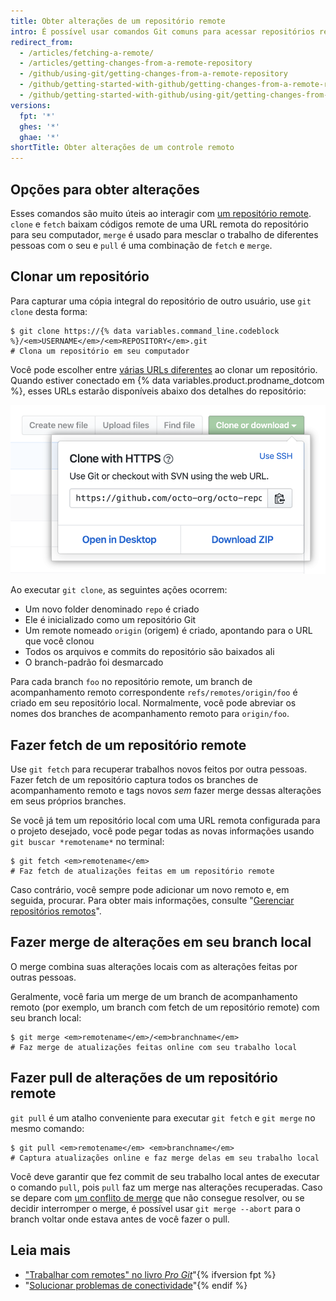 ```yaml
---
title: Obter alterações de um repositório remote
intro: É possível usar comandos Git comuns para acessar repositórios remotes.
redirect_from:
  - /articles/fetching-a-remote/
  - /articles/getting-changes-from-a-remote-repository
  - /github/using-git/getting-changes-from-a-remote-repository
  - /github/getting-started-with-github/getting-changes-from-a-remote-repository
  - /github/getting-started-with-github/using-git/getting-changes-from-a-remote-repository
versions:
  fpt: '*'
  ghes: '*'
  ghae: '*'
shortTitle: Obter alterações de um controle remoto
---
```


## Opções para obter alterações

Esses comandos são muito úteis ao interagir com [um repositório remote](/github/getting-started-with-github/about-remote-repositories). `clone` e `fetch` baixam códigos remote de uma URL remota do repositório para seu computador, `merge` é usado para mesclar o trabalho de diferentes pessoas com o seu e `pull` é uma combinação de `fetch` e `merge`.

## Clonar um repositório

Para capturar uma cópia integral do repositório de outro usuário, use `git clone` desta forma:

```shell
$ git clone https://{% data variables.command_line.codeblock %}/<em>USERNAME</em>/<em>REPOSITORY</em>.git
# Clona um repositório em seu computador
```

Você pode escolher entre [várias URLs diferentes](/github/getting-started-with-github/about-remote-repositories) ao clonar um repositório. Quando estiver conectado em {% data variables.product.prodname_dotcom %}, esses URLs estarão disponíveis abaixo dos detalhes do repositório:

![Lista de URLs remotas](/assets/images/help/repository/remotes-url.png)

Ao executar `git clone`, as seguintes ações ocorrem:
- Um novo folder denominado `repo` é criado
- Ele é inicializado como um repositório Git
- Um remote nomeado `origin` (origem) é criado, apontando para o URL que você clonou
- Todos os arquivos e commits do repositório são baixados ali
- O branch-padrão foi desmarcado

Para cada branch `foo` no repositório remote, um branch de acompanhamento remoto correspondente `refs/remotes/origin/foo` é criado em seu repositório local. Normalmente, você pode abreviar os nomes dos branches de acompanhamento remoto para `origin/foo`.

## Fazer fetch de um repositório remote

Use `git fetch` para recuperar trabalhos novos feitos por outra pessoas. Fazer fetch de um repositório captura todos os branches de acompanhamento remoto e tags novos *sem* fazer merge dessas alterações em seus próprios branches.

Se você já tem um repositório local com uma URL remota configurada para o projeto desejado, você pode pegar todas as novas informações usando `git buscar *remotename*` no terminal:

```shell
$ git fetch <em>remotename</em>
# Faz fetch de atualizações feitas em um repositório remote
```

Caso contrário, você sempre pode adicionar um novo remoto e, em seguida, procurar. Para obter mais informações, consulte "[Gerenciar repositórios remotos](/github/getting-started-with-github/managing-remote-repositories)".

## Fazer merge de alterações em seu branch local

O merge combina suas alterações locais com as alterações feitas por outras pessoas.

Geralmente, você faria um merge de um branch de acompanhamento remoto (por exemplo, um branch com fetch de um repositório remote) com seu branch local:

```shell
$ git merge <em>remotename</em>/<em>branchname</em>
# Faz merge de atualizações feitas online com seu trabalho local
```

## Fazer pull de alterações de um repositório remote

`git pull` é um atalho conveniente para executar `git fetch` e `git merge` no mesmo comando:

```shell
$ git pull <em>remotename</em> <em>branchname</em>
# Captura atualizações online e faz merge delas em seu trabalho local
```

Você deve garantir que fez commit de seu trabalho local antes de executar o comando `pull`, pois `pull` faz um merge nas alterações recuperadas. Caso se depare com [um conflito de merge](/articles/resolving-a-merge-conflict-using-the-command-line) que não consegue resolver, ou se decidir interromper o merge, é possível usar `git merge --abort` para o branch voltar onde estava antes de você fazer o pull.

## Leia mais

- ["Trabalhar com remotes" no livro _Pro Git_](https://git-scm.com/book/en/Git-Basics-Working-with-Remotes)"{% ifversion fpt %}
- "[Solucionar problemas de conectividade](/articles/troubleshooting-connectivity-problems)"{% endif %}
